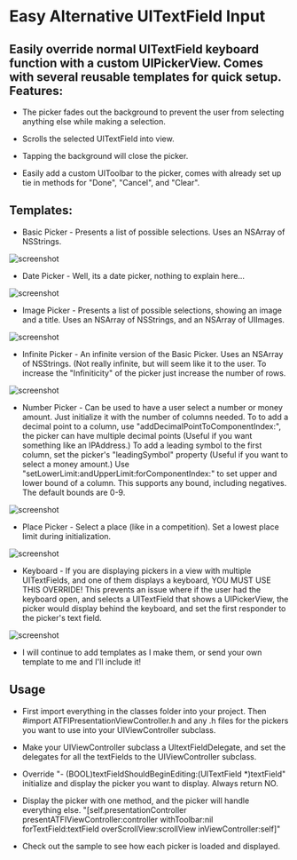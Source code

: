 Easy Alternative UITextField Input
============

Easily override normal UITextField keyboard function with a custom UIPickerView. Comes with several reusable templates for quick setup. 
Features:
---------

* The picker fades out the background to prevent the user from selecting anything else while making a selection.

* Scrolls the selected UITextField into view.

* Tapping the background will close the picker.

* Easily add a custom UIToolbar to the picker, comes with already set up tie in methods for "Done", "Cancel", and "Clear".

Templates:
----------

* Basic Picker - Presents a list of possible selections. Uses an NSArray of NSStrings.

![screenshot](http://github.com/Marxon13/Easy-Alternitive-UITextField-Input/blob/master/BasicPicker.png?raw=true "Basic Picker")

* Date Picker - Well, its a date picker, nothing to explain here…

![screenshot](http://github.com/Marxon13/Easy-Alternitive-UITextField-Input/blob/master/DatePicker.png?raw=true "Date Picker")

* Image Picker - Presents a list of possible selections, showing an image and a title. Uses an NSArray of NSStrings, and an NSArray of UIImages.

![screenshot](http://github.com/Marxon13/Easy-Alternitive-UITextField-Input/blob/master/ImagePicker.png?raw=true "Image Picker")

* Infinite Picker - An infinite version of the Basic Picker. Uses an NSArray of NSStrings. (Not really infinite, but will seem like it to the user. To increase the "Infiniticity" of the picker just increase the number of rows.

![screenshot](http://github.com/Marxon13/Easy-Alternitive-UITextField-Input/blob/master/InfinitePicker.png?raw=true "Infinite Picker")

* Number Picker - Can be used to have a user select a number or money amount. Just initialize it with the number of columns needed. To to add a decimal point to a column, use "addDecimalPointToComponentIndex:", the picker can have multiple decimal points (Useful if you want something like an IPAddress.) To add a leading symbol to the first column, set the picker's "leadingSymbol" property (Useful if you want to select a money amount.) Use "setLowerLimit:andUpperLimit:forComponentIndex:" to set upper and lower bound of a column. This supports any bound, including negatives. The default bounds are 0-9.

![screenshot](http://github.com/Marxon13/Easy-Alternitive-UITextField-Input/blob/master/Number-MoneyPickerWithToolBar.png?raw=true "Number-MoneyPickerWithToolBar")

* Place Picker - Select a place (like in a competition). Set a lowest place limit during initialization.

![screenshot](http://github.com/Marxon13/Easy-Alternitive-UITextField-Input/blob/master/PlacePicker.png?raw=true "Place Picker")

* Keyboard - If you are displaying pickers in a view with multiple UITextFields, and one of them displays a keyboard, YOU MUST USE THIS OVERRIDE! This prevents an issue where if the user had the keyboard open, and selects a UITextField that shows a UIPickerView, the picker would display behind the keyboard, and set the first responder to the picker's text field.

![screenshot](http://github.com/Marxon13/Easy-Alternitive-UITextField-Input/blob/master/KeyboardWithToolbar.png?raw=true "Keyboard")

* I will continue to add templates as I make them, or send your own template to me and I'll include it!

Usage
-----
* First import everything in the classes folder into your project. Then #import ATFIPresentationViewController.h and any .h files for the pickers you want to use into your UIViewController subclass.

* Make your UIViewController subclass a UItextFieldDelegate, and set the delegates for all the textFields to the UIViewController subclass.

* Override "- (BOOL)textFieldShouldBeginEditing:(UITextField *)textField" initialize and display the picker you want to display. Always return NO.

* Display the picker with one method, and the picker will handle everything else.
 "[self.presentationController presentATFIViewController:controller withToolbar:nil forTextField:textField overScrollView:scrollView inViewController:self]"

* Check out the sample to see how each picker is loaded and displayed.